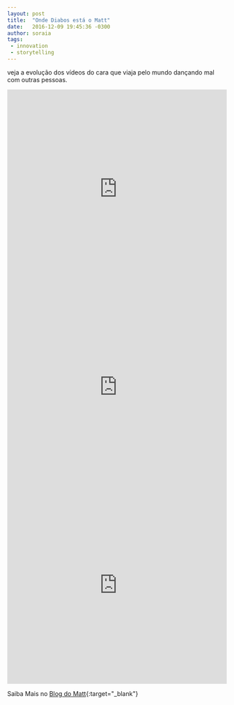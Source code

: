 ```yaml
---
layout: post
title:  "Onde Diabos está o Matt"
date:   2016-12-09 19:45:36 -0300
author: soraia
tags: 
 - innovation
 - storytelling
---
```

veja a evolução dos vídeos do cara que viaja pelo mundo dançando mal com outras pessoas. 

<iframe 
  width="100%" 
  height="455" 
  src="http://www.youtube.com/embed/zlfKdbWwruY" 
  frameborder="0" 
  allowfullscreen>
</iframe>


<iframe 
  width="100%" 
  height="455" 
  src="http://www.youtube.com/embed/Pwe-pA6TaZk" 
  frameborder="0" 
  allowfullscreen>
</iframe>


<iframe 
  width="100%" 
  height="455" 
  src="http://www.youtube.com/embed/h66uRM25vXM" 
  frameborder="0" 
  allowfullscreen>
</iframe>

Saiba Mais no [Blog do Matt](http://www.wheretheheckismatt.com/){:target="_blank"}
